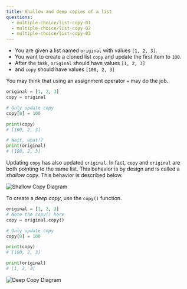 ```yaml
---
title: Shallow and deep copies of a list
questions:
  - multiple-choice/list-copy-01
  - multiple-choice/list-copy-02
  - multiple-choice/list-copy-03
---
```


- You are given a list named `original` with values `[1, 2, 3]`.
- You want to create a cloned list `copy` and update the first item to `100`.
- After the task, `original` should have values `[1, 2, 3]`
- and `copy` should have values `[100, 2, 3]`

You may think that using an assignment operator `=` may do the job.

```python
original = [1, 2, 3]
copy = original

# Only update copy
copy[0] = 100

print(copy)
# [100, 2, 3]

# Wait, what!?
print(original)
# [100, 2, 3]
```

Updating `copy` has also updated `original`. In fact, `copy` and `original` are both pointing to the same list. This behavior is by design and is called a _shallow_ copy. This behavior is described below.

![Shallow Copy Diagram](https://accy570-fa2020-course-site-assets.s3-us-west-2.amazonaws.com/images/shallow-copy-diagram-01.png)

To create a _deep copy_, use the `copy()` function.

```python
original = [1, 2, 3]
# Note the copy() here
copy = original.copy()

# Only update copy
copy[0] = 100

print(copy)
# [100, 2, 3]

print(original)
# [1, 2, 3]
```

![Deep Copy Diagram](https://accy570-fa2020-course-site-assets.s3-us-west-2.amazonaws.com/images/deep-copy-diagram-01.png)
